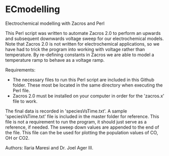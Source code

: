 # ECmodelling
Electrochemical modelling with Zacros and Perl

This Perl script was written to automate Zacros 2.0 to perform an upwards and subsequent downwards voltage sweep for our electrochemical models. Note that Zacros 2.0 is not written for electrochemical applications, so we have had to trick the program into working with voltage rather than temperature. By re-defining constants in Zacros we are able to model a temperature ramp to behave as a voltage ramp.

Requirements:
- The necessary files to run this Perl script are included in this Github folder. These most be located in the same directory when executing the Perl file.
- Zacros 2.0 must be installed on your computer in order for the 'zacros.x' file to work.

The final data is recorded in 'speciesVsTime.txt'. A sample 'speciesVsTime.txt' file is included in the master folder for reference. This file is not a requirement to run the program, it should just serve as a reference, if needed. The sweep down values are appended to the end of the file. This file can the be used for plotting the population values of CO, OH or CO2.





Authors: Ilaria Maresi and Dr. Joel Ager III.
